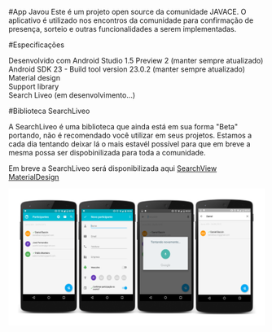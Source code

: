 #App Javou
Este é um projeto open source da comunidade JAVACE. O aplicativo é utilizado nos encontros da comunidade para confirmação de presença, sorteio e outras funcionalidades a serem implementadas.

#Especificações

Desenvolvido com Android Studio 1.5 Preview 2 (manter sempre atualizado)<br>
Android SDK 23 - Build tool version 23.0.2 (manter sempre atualizado)<br>
Material design<br>
Support library<br>
Search Liveo (em desenvolvimento...)

#Biblioteca SearchLiveo

A SearchLiveo é uma biblioteca que ainda está em sua forma "Beta" portando, não é recomendado você utilizar em seus projetos.
Estamos a cada dia tentando deixar lá o mais estavél possível para que em breve a mesma possa ser dispobinilizada para toda a comunidade.<br>

Em breve a SearchLiveo será disponibilizada aqui <a href="https://github.com/rudsonlive/SearchView-MaterialDesign" target="_blank">SearchView MaterialDesign</a>

<img src="https://raw.githubusercontent.com/javace/appJavou/master/screenshot/screenshot.png">
